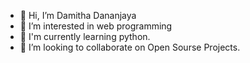 - 👋 Hi, I’m Damitha Dananjaya
- 👀 I’m interested in web programming
- 🌱 I'm currently learning python.
- 💞️ I’m looking to collaborate on Open Sourse Projects.

<!---
DamithaDananjaya/DamithaDananjaya is a ✨ special ✨ repository because its `README.md` (this file) appears on your GitHub profile.
You can click the Preview link to take a look at your changes.
--->
